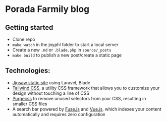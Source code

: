 # Porada Farmily blog

## Getting started
* Clone repo
* `make watch` in the jnyphl folder to start a local server
* Create a new `.md` or `.blade.php` in `source/_posts`
* `make build` to publish a new post/create a static page

## Technologies:

- [Jigsaw static site](https://jigsaw.tighten.co/) using Laravel, Blade
- [Tailwind CSS](https://tailwindcss.com/), a utility CSS framework that allows you to customize your design without touching a line of CSS
- [Purgecss](https://www.purgecss.com/) to remove unused selectors from your CSS, resulting in smaller CSS files
- A search bar powered by [Fuse.js](http://fusejs.io/) and [Vue.js](https://vuejs.org/), which indexes your content automatically and requires zero configuration

